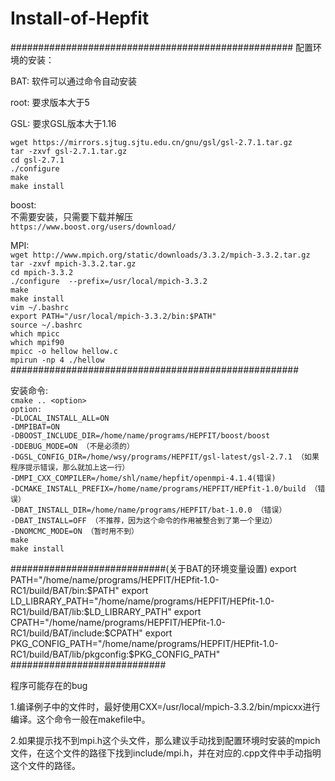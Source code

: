 # Install-of-Hepfit
###################################################
配置环境的安装：  

BAT:
软件可以通过命令自动安装  

root:
要求版本大于5  

GSL:
要求GSL版本大于1.16  

`wget https://mirrors.sjtug.sjtu.edu.cn/gnu/gsl/gsl-2.7.1.tar.gz`  
`tar -zxvf gsl-2.7.1.tar.gz`  
`cd gsl-2.7.1`  
`./configure`  
`make`  
`make install`  

boost:  
不需要安装，只需要下载并解压  
`https://www.boost.org/users/download/`  

MPI:  
`wget http://www.mpich.org/static/downloads/3.3.2/mpich-3.3.2.tar.gz`   
`tar -zxvf mpich-3.3.2.tar.gz`  
`cd mpich-3.3.2`   
`./configure  --prefix=/usr/local/mpich-3.3.2`   
`make`   
`make install`   
`vim ~/.bashrc`  
`export PATH="/usr/local/mpich-3.3.2/bin:$PATH"`  
`source ~/.bashrc`   
`which mpicc`   
`which mpif90`  
`mpicc -o hellow hellow.c`  
`mpirun -np 4 ./hellow`  
####################################################

安装命令:  
`cmake .. <option>`  
`option:`  
`-DLOCAL_INSTALL_ALL=ON`   
`-DMPIBAT=ON`   
`-DBOOST_INCLUDE_DIR=/home/name/programs/HEPFIT/boost/boost`   
`-DDEBUG_MODE=ON （不是必须的）`  
`-DGSL_CONFIG_DIR=/home/wsy/programs/HEPFIT/gsl-latest/gsl-2.7.1 （如果程序提示错误，那么就加上这一行）`  
`-DMPI_CXX_COMPILER=/home/shl/name/hepfit/openmpi-4.1.4(错误)`  
`-DCMAKE_INSTALL_PREFIX=/home/name/programs/HEPFIT/HEPfit-1.0/build （错误）`  
`-DBAT_INSTALL_DIR=/home/name/programs/HEPFIT/bat-1.0.0 （错误）`  
`-DBAT_INSTALL=OFF （不推荐，因为这个命令的作用被整合到了第一个里边）`  
`-DNOMCMC_MODE=ON （暂时用不到）`  
`make`  
`make install`  

############################(关于BAT的环境变量设置)
export PATH="/home/name/programs/HEPFIT/HEPfit-1.0-RC1/build/BAT/bin:$PATH"
export LD_LIBRARY_PATH="/home/name/programs/HEPFIT/HEPfit-1.0-RC1/build/BAT/lib:$LD_LIBRARY_PATH"
export CPATH="/home/name/programs/HEPFIT/HEPfit-1.0-RC1/build/BAT/include:$CPATH"
export PKG_CONFIG_PATH="/home/name/programs/HEPFIT/HEPfit-1.0-RC1/build/BAT/lib/pkgconfig:$PKG_CONFIG_PATH"
############################

程序可能存在的bug

1.编译例子中的文件时，最好使用CXX=/usr/local/mpich-3.3.2/bin/mpicxx进行编译。这个命令一般在makefile中。

2.如果提示找不到mpi.h这个头文件，那么建议手动找到配置环境时安装的mpich文件，在这个文件的路径下找到include/mpi.h，并在对应的.cpp文件中手动指明这个文件的路径。

